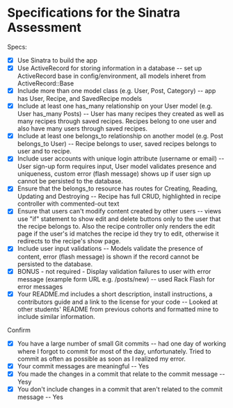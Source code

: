 # Specifications for the Sinatra Assessment

Specs:
- [x] Use Sinatra to build the app
- [X] Use ActiveRecord for storing information in a database -- set up ActiveRecord base in config/environment, all models inheret from ActiveRecord::Base
- [X] Include more than one model class (e.g. User, Post, Category) -- app has User, Recipe, and SavedRecipe models
- [X] Include at least one has_many relationship on your User model (e.g. User has_many Posts) -- User has many recipes they created as well as many recipes through saved recipes. Recipes belong to one user and also have many users through saved recipes.
- [X] Include at least one belongs_to relationship on another model (e.g. Post belongs_to User) -- Recipe belongs to user, saved recipes belongs to user and to recipe.
- [X] Include user accounts with unique login attribute (username or email) -- User sign-up form requires input, User model validates presence and uniqueness, custom error (flash message) shows up if user sign up cannot be persisted to the database.
- [X] Ensure that the belongs_to resource has routes for Creating, Reading, Updating and Destroying -- Recipe has full CRUD, highlighted in recipe controller with commented-out text
- [X] Ensure that users can't modify content created by other users -- views use "if" statement to show edit and delete buttons only to the user that the recipe belongs to. Also the recipe controller only renders the edit page if the user's id matches the recipe id they try to edit, otherwise it redirects to the recipe's show page.
- [X] Include user input validations -- Models validate the presence of content, error (flash message) is shown if the record cannot be persisted to the database.
- [X] BONUS - not required - Display validation failures to user with error message (example form URL e.g. /posts/new) -- used Rack Flash for error messages
- [X] Your README.md includes a short description, install instructions, a contributors guide and a link to the license for your code -- Looked at other students' README from previous cohorts and formatted mine to include similar information.

Confirm
- [X] You have a large number of small Git commits -- had one day of working where I forgot to commit for most of the day, unfortunately. Tried to commit as often as possible as soon as I realized my error.
- [X] Your commit messages are meaningful -- Yes
- [X] You made the changes in a commit that relate to the commit message -- Yesy
- [X] You don't include changes in a commit that aren't related to the commit message -- Yes